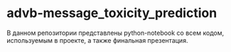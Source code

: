 # advb-message_toxicity_prediction

В данном репозитории представлены python-notebook со всем кодом, используемым в проекте, а также финальная презентация. 